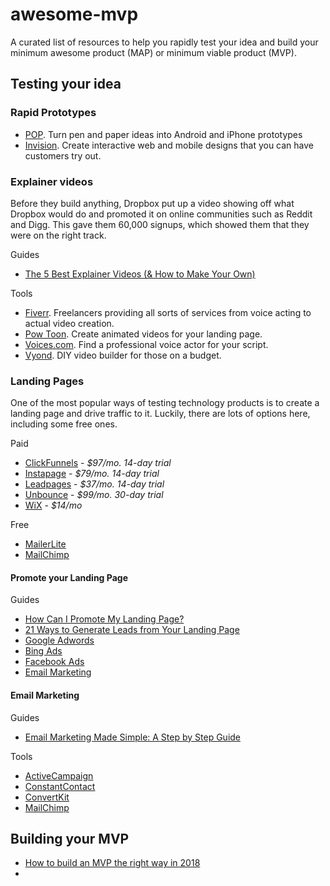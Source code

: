 # awesome-mvp

A curated list of resources to help you rapidly test your idea and build your minimum awesome product (MAP) or minimum viable product (MVP).

## Testing your idea

### Rapid Prototypes

* [POP](https://marvelapp.com/pop/). Turn pen and paper ideas into Android and iPhone prototypes
* [Invision](https://www.invisionapp.com/). Create interactive web and mobile designs that you can have customers try out.

### Explainer videos

Before they build anything, Dropbox put up a video showing off what Dropbox would do and promoted it on online communities such as Reddit and Digg. This gave them 60,000 signups, which showed them that they were on the right track.

Guides

* [The 5 Best Explainer Videos (& How to Make Your Own)](https://www.wordstream.com/blog/ws/2014/03/13/explainer-videos)

Tools

* [Fiverr](http://fiverr.com). Freelancers providing all sorts of services from voice acting to actual video creation.
* [Pow Toon](https://www.powtoon.com). Create animated videos for your landing page.
* [Voices.com](http://voices.com). Find a professional voice actor for your script.
* [Vyond](https://www.vyond.com/plans/business/). DIY video builder for those on a budget.

### Landing Pages

One of the most popular ways of testing technology products is to create a landing page and drive traffic to it. Luckily, there are lots of options here, including some free ones.

Paid
* [ClickFunnels](https://www.clickfunnels.com/) - *$97/mo. 14-day trial*
* [Instapage](https://instapage.com) - *$79/mo. 14-day trial*
* [Leadpages](https://www.leadpages.net/) - *$37/mo. 14-day trial*
* [Unbounce](https://unbounce.com/) - *$99/mo. 30-day trial*
* [WiX](https://www.wix.com/website/templates/html/landing-pages) - *$14/mo*

Free

* [MailerLite](https://www.mailerlite.com/features/landing-pages) 
* [MailChimp](https://mailchimp.com/features/landing-pages) 

#### Promote your Landing Page

Guides

* [How Can I Promote My Landing Page?
](https://instapage.com/how-to-create-a-landing-page-chapter-6)
* [21 Ways to Generate Leads from Your Landing Page
](http://www.thestarta.com/articles/managing/21-ways-to-promote-your-landing-page-without-spending-a-dime/)
* [Google Adwords](https://adwords.google.com/)
* [Bing Ads](https://secure.bingads.microsoft.com/)
* [Facebook Ads](https://www.facebook.com/business/)
* [Email Marketing](#email-marketing)

#### Email Marketing

Guides

* [Email Marketing Made Simple: A Step by Step Guide](https://optinmonster.com/beginners-guide-to-email-marketing/)

Tools

* [ActiveCampaign](https://www.activecampaign.com/)
* [ConstantContact](https://www.constantcontact.com/index.jsp)
* [ConvertKit](https://convertkit.com/)
* [MailChimp](https://mailchimp.com/)

## Building your MVP

* [How to build an MVP the right way in 2018](https://medium.com/swlh/how-to-build-an-mvp-in-the-right-way-in-2018-f538df0f2bba)
* 
